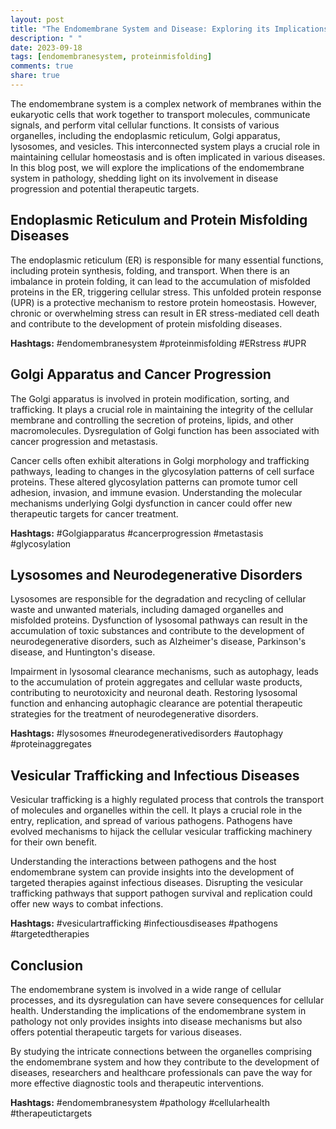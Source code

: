 ```yaml
---
layout: post
title: "The Endomembrane System and Disease: Exploring its Implications in Pathology"
description: " "
date: 2023-09-18
tags: [endomembranesystem, proteinmisfolding]
comments: true
share: true
---
```


The endomembrane system is a complex network of membranes within the eukaryotic cells that work together to transport molecules, communicate signals, and perform vital cellular functions. It consists of various organelles, including the endoplasmic reticulum, Golgi apparatus, lysosomes, and vesicles. This interconnected system plays a crucial role in maintaining cellular homeostasis and is often implicated in various diseases. In this blog post, we will explore the implications of the endomembrane system in pathology, shedding light on its involvement in disease progression and potential therapeutic targets.

## Endoplasmic Reticulum and Protein Misfolding Diseases

The endoplasmic reticulum (ER) is responsible for many essential functions, including protein synthesis, folding, and transport. When there is an imbalance in protein folding, it can lead to the accumulation of misfolded proteins in the ER, triggering cellular stress. This unfolded protein response (UPR) is a protective mechanism to restore protein homeostasis. However, chronic or overwhelming stress can result in ER stress-mediated cell death and contribute to the development of protein misfolding diseases.

**Hashtags:** #endomembranesystem #proteinmisfolding #ERstress #UPR

## Golgi Apparatus and Cancer Progression

The Golgi apparatus is involved in protein modification, sorting, and trafficking. It plays a crucial role in maintaining the integrity of the cellular membrane and controlling the secretion of proteins, lipids, and other macromolecules. Dysregulation of Golgi function has been associated with cancer progression and metastasis.

Cancer cells often exhibit alterations in Golgi morphology and trafficking pathways, leading to changes in the glycosylation patterns of cell surface proteins. These altered glycosylation patterns can promote tumor cell adhesion, invasion, and immune evasion. Understanding the molecular mechanisms underlying Golgi dysfunction in cancer could offer new therapeutic targets for cancer treatment.

**Hashtags:** #Golgiapparatus #cancerprogression #metastasis #glycosylation

## Lysosomes and Neurodegenerative Disorders

Lysosomes are responsible for the degradation and recycling of cellular waste and unwanted materials, including damaged organelles and misfolded proteins. Dysfunction of lysosomal pathways can result in the accumulation of toxic substances and contribute to the development of neurodegenerative disorders, such as Alzheimer's disease, Parkinson's disease, and Huntington's disease.

Impairment in lysosomal clearance mechanisms, such as autophagy, leads to the accumulation of protein aggregates and cellular waste products, contributing to neurotoxicity and neuronal death. Restoring lysosomal function and enhancing autophagic clearance are potential therapeutic strategies for the treatment of neurodegenerative disorders.

**Hashtags:** #lysosomes #neurodegenerativedisorders #autophagy #proteinaggregates

## Vesicular Trafficking and Infectious Diseases

Vesicular trafficking is a highly regulated process that controls the transport of molecules and organelles within the cell. It plays a crucial role in the entry, replication, and spread of various pathogens. Pathogens have evolved mechanisms to hijack the cellular vesicular trafficking machinery for their own benefit.

Understanding the interactions between pathogens and the host endomembrane system can provide insights into the development of targeted therapies against infectious diseases. Disrupting the vesicular trafficking pathways that support pathogen survival and replication could offer new ways to combat infections.

**Hashtags:** #vesiculartrafficking #infectiousdiseases #pathogens #targetedtherapies

## Conclusion

The endomembrane system is involved in a wide range of cellular processes, and its dysregulation can have severe consequences for cellular health. Understanding the implications of the endomembrane system in pathology not only provides insights into disease mechanisms but also offers potential therapeutic targets for various diseases.

By studying the intricate connections between the organelles comprising the endomembrane system and how they contribute to the development of diseases, researchers and healthcare professionals can pave the way for more effective diagnostic tools and therapeutic interventions.

**Hashtags:** #endomembranesystem #pathology #cellularhealth #therapeutictargets